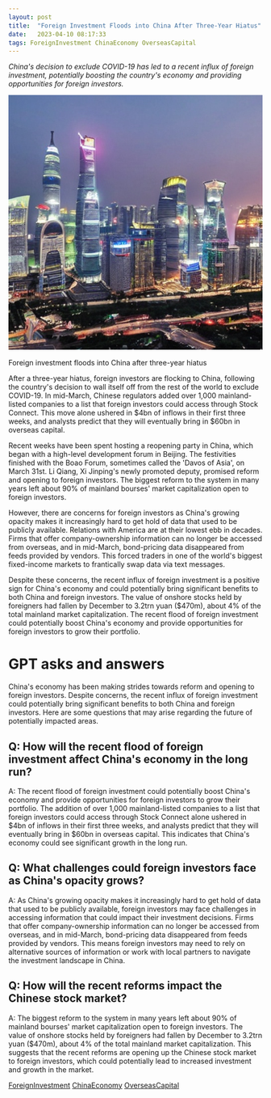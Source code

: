 ```yaml
---
layout: post
title:  "Foreign Investment Floods into China After Three-Year Hiatus"
date:   2023-04-10 08:17:33 
tags: ForeignInvestment ChinaEconomy OverseasCapital
---
```

*China's decision to exclude COVID-19 has led to a recent influx of foreign investment, potentially boosting the country's economy and providing opportunities for foreign investors.*

![A surge of foreign investors flocking to China, with a backdrop of bustling city streets and glowing skyscrapers.](/assets/3764dafe-967a-4499-b608-91a7c0c94f54.jpg "Foreign Investment Floods into China After Three-Year Hiatus")

Foreign investment floods into China after three-year hiatus

After a three-year hiatus, foreign investors are flocking to China, following the country's decision to wall itself off from the rest of the world to exclude COVID-19. In mid-March, Chinese regulators added over 1,000 mainland-listed companies to a list that foreign investors could access through Stock Connect. This move alone ushered in $4bn of inflows in their first three weeks, and analysts predict that they will eventually bring in $60bn in overseas capital.

Recent weeks have been spent hosting a reopening party in China, which began with a high-level development forum in Beijing. The festivities finished with the Boao Forum, sometimes called the 'Davos of Asia', on March 31st. Li Qiang, Xi Jinping's newly promoted deputy, promised reform and opening to foreign investors. The biggest reform to the system in many years left about 90% of mainland bourses' market capitalization open to foreign investors.

However, there are concerns for foreign investors as China's growing opacity makes it increasingly hard to get hold of data that used to be publicly available. Relations with America are at their lowest ebb in decades. Firms that offer company-ownership information can no longer be accessed from overseas, and in mid-March, bond-pricing data disappeared from feeds provided by vendors. This forced traders in one of the world's biggest fixed-income markets to frantically swap data via text messages.

Despite these concerns, the recent influx of foreign investment is a positive sign for China's economy and could potentially bring significant benefits to both China and foreign investors. The value of onshore stocks held by foreigners had fallen by December to 3.2trn yuan ($470m), about 4% of the total mainland market capitalization. The recent flood of foreign investment could potentially boost China's economy and provide opportunities for foreign investors to grow their portfolio.

# GPT asks and answers

China's economy has been making strides towards reform and opening to foreign investors. Despite concerns, the recent influx of foreign investment could potentially bring significant benefits to both China and foreign investors. Here are some questions that may arise regarding the future of potentially impacted areas.

## Q: How will the recent flood of foreign investment affect China's economy in the long run?

A: The recent flood of foreign investment could potentially boost China's economy and provide opportunities for foreign investors to grow their portfolio. The addition of over 1,000 mainland-listed companies to a list that foreign investors could access through Stock Connect alone ushered in $4bn of inflows in their first three weeks, and analysts predict that they will eventually bring in $60bn in overseas capital. This indicates that China's economy could see significant growth in the long run.

## Q: What challenges could foreign investors face as China's opacity grows?

A: As China's growing opacity makes it increasingly hard to get hold of data that used to be publicly available, foreign investors may face challenges in accessing information that could impact their investment decisions. Firms that offer company-ownership information can no longer be accessed from overseas, and in mid-March, bond-pricing data disappeared from feeds provided by vendors. This means foreign investors may need to rely on alternative sources of information or work with local partners to navigate the investment landscape in China.

## Q: How will the recent reforms impact the Chinese stock market?

A: The biggest reform to the system in many years left about 90% of mainland bourses' market capitalization open to foreign investors. The value of onshore stocks held by foreigners had fallen by December to 3.2trn yuan ($470m), about 4% of the total mainland market capitalization. This suggests that the recent reforms are opening up the Chinese stock market to foreign investors, which could potentially lead to increased investment and growth in the market.

[ForeignInvestment](/tags/ForeignInvestment) [ChinaEconomy](/tags/ChinaEconomy) [OverseasCapital](/tags/OverseasCapital)